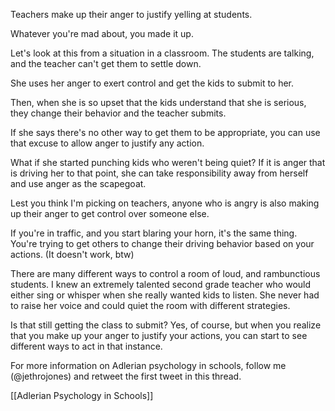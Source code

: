 Teachers make up their anger to justify yelling at students. 

Whatever you're mad about, you made it up. 

Let's look at this from a situation in a classroom. The students are talking, and the teacher can't get them to settle down. 

She uses her anger to exert control and get the kids to submit to her. 

Then, when she is so upset that the kids understand that she is serious, they change their behavior and the teacher submits. 

If she says there's no other way to get them to be appropriate, you can use that excuse to allow anger to justify any action. 

What if she started punching kids who weren't being quiet? If it is anger that is driving her to that point, she can take responsibility away from herself and use anger as the scapegoat. 

Lest you think I'm picking on teachers, anyone who is angry is also making up their anger to get control over someone else. 

If you're in traffic, and you start blaring your horn, it's the same thing. You're trying to get others to change their driving behavior based on your actions. (It doesn't work, btw)

There are many different ways to control a room of loud, and rambunctious students. I knew an extremely talented second grade teacher who would either sing or whisper when she really wanted kids to listen. She never had to raise her voice and could quiet the room with different strategies. 

Is that still getting the class to submit? Yes, of course, but when you realize that you make up your anger to justify your actions, you can start to see different ways to act in that instance. 

For more information on Adlerian psychology in schools, follow me (@jethrojones) and retweet the first tweet in this thread. 




[[Adlerian Psychology in Schools]]
